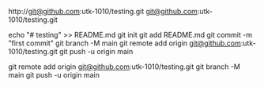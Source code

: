 

http://git@github.com:utk-1010/testing.git
git@github.com:utk-1010/testing.git


echo "# testing" >> README.md
git init
git add README.md
git commit -m "first commit"
git branch -M main
git remote add origin git@github.com:utk-1010/testing.git
git push -u origin main


git remote add origin git@github.com:utk-1010/testing.git
git branch -M main
git push -u origin main

